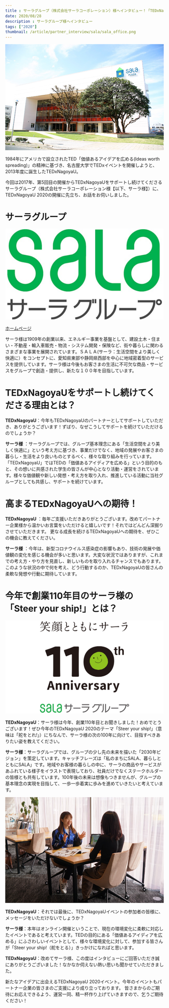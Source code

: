 ```yaml
---
title : サーラグループ（株式会社サーラコーポレーション）様へインタビュー！「TEDxNagoyaUにサポートしていただけるワケとは？」
date: 2020/08/28
description : サーラグループ様へインタビュー
tags: ["2020"]
thumbnail: /article/partner_interview/sala/sala_office.png
---
```


<div align="center">
<img src="/article/partner_interview/sala/sala_office.png" alt="サーラ様コミュニティスペース「サーラプラザ」">
</div>

1984年にアメリカで設立されたTED「価値あるアイデアを広める(Ideas worth spreading)」の精神に基づき、名古屋大学でTEDxイベントを開催しようと、2013年度に誕生したTEDxNagoyaU。

今回は2017年、第5回目の開催からTEDxNagoyaUをサポートし続けてくださるサーラグループ（株式会社サーラコーポレーション様【以下、サーラ様】）に、TEDxNagoyaU 2020の開催に先立ち、お話をお伺いしました。

# サーラグループ
<div align="center">
<img src="/article/partner_interview/sala/sala_logo.png" alt="サーラ様ロゴ">
</div>

[ホームページ](https://www.sala.jp/ja/index.html)

サーラ様は1909年の創業以来、エネルギー事業を基盤として、建設土木・住まい・不動産・輸入車販売・物流・システム開発・保険など、街や暮らしに関わるさまざまな事業を展開されています。ＳＡＬＡ(サーラ：生活空間をより美しく快適に）をコンセプトに、愛知県東部や静岡県西部を中心に地域密着型のサービスを提供しています。サーラ様は今後もお客さまの生活に不可欠な商品・サービスをグループで創造・提供し、新たな１００年を目指しています。

# TEDxNagoyaUをサポートし続けてくださる理由とは？
__TEDxNagoyaU__：今年もTEDxNagoyaUのパートナーとしてサポートしていただき、ありがとうございます！ずばり、なぜこうしてサポートを続けていただけるのでしょうか？

__サーラ様__ ：サーラグループでは、グループ基本理念にある「生活空間をより美しく快適に」という考え方に基づき、事業だけでなく、地域の発展やお客さまの暮らし・生活をより良いものとするべく、様々な取り組みを行っています。「TEDxNagoyaU」ではTEDの「価値あるアイディアを広める」という目的のもと、その想いに共感された学生の皆さんが中心となり活動・運営をされています。様々な価値観や新しい発想・考え方を取り入れ、推進している活動に当社グループとしても共感し、サポートを続けています。

# 高まるTEDxNagoyaUへの期待！

__TEDxNagoyaU__ ：毎年ご支援いただきありがとうございます。改めてパートナー企業様から温かいお言葉をいただけると嬉しいです！それではどんどん深掘りさせていただきます。
更なる成長を続けるTEDxNagoyaUへの期待を、ぜひこの機会に教えてください。

__サーラ様__ ：今年は、新型コロナウイルス感染症の影響もあり、技術の発展や価値観の変化を感じる機会が多いと思います。大変な状況ではありますが、これまでの考え方・やり方を見直し、新しいものを取り入れるチャンスでもあります。このような状況の中で何を考え、どう行動するのか、TEDxNagoyaUの皆さんの柔軟な発想や行動に期待しています。

# 今年で創業110年目のサーラ様の「Steer your ship!」とは？
<div align="center">
<img src="/article/partner_interview/sala/sala_logo_110.png" alt="サーラ様110周年記念ロゴ">
</div>

__TEDxNagoyaU__：サーラ様は今年、創業110年目とお聞きしました！おめでとうございます！ぜひ今年のTEDxNagoyaU 2020のテーマ「Steer your ship!」（意味は「舵をとれ!」）にちなんで、サーラ様の次の100年に向けて、目指すべきありたい姿を教えてください。

__サーラ様__：サーラグループでは、グループの少し先の未来を描いた「2030年ビジョン」を策定しています。キャッチフレーズは「私のまちにSALA、暮らしとともにSALA」です。地域やお客様の暮らしの中に、サーラの商品やサービスがあふれている様子をイラストで表現しており、社員だけでなくステークホルダーの皆様とも共有しています。100年後の未来は想像もつきませんが、グループの基本理念の実現を目指して、一歩一歩着実に歩みを進めていきたいと考えています。

<div align="center">
<img src="/article/partner_interview/sala/meeting.png" alt="サーラ様オフィス">
</div>

__TEDxNagoyaU__：それでは最後に、TEDxNagoyaUイベントの参加者の皆様に、メッセージをいただけないでしょうか？

__サーラ様__：本年はオンライン開催ということで、現在の環境変化に柔軟に対応したイベントであると考えています。TEDの目的にある「価値あるアイディアを広める」にふさわしいイベントとして、様々な環境変化に対して、参加する皆さんが「Steer your ship!（舵をとる）」きっかけになればと思います。

__TEDxNagoyaU__：改めてサーラ様、この度はインタビューにご回答いただき誠にありがとうございました！なかなか伺えない熱い思いも聞かせていただきました。

新たなアイデアに出会えるTEDxNagoyaU 2020イベント。今年のイベントもパートナー企業の皆さまのご支援により成り立っております。
皆さまからのご期待にお応えできるよう、運営一同、精一杯作り上げていきますので、乞うご期待ください！
